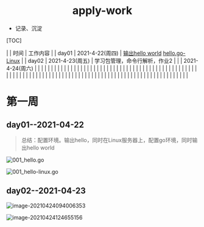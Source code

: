 <center><h1>apply-work</h1></center>

- 记录、沉淀

[TOC]



|       |      时间       |                           工作内容                           |
| day01 | 2021-4-22(周四) | [输出hello world](https://github.com/nateshao/apply-work/blob/main/upload/001_hello.go.png)   [hello.go-Linux](https://github.com/nateshao/apply-work/blob/main/upload/001_hello-linux.go.png) |
| day02 | 2021-4-23(周五) |                学习包管理，命令行解析，作业2                 |
|       | 2021-4-24(周六) |                                                              |
|       |                 |                                                              |
|       |                 |                                                              |
|       |                 |                                                              |
|       |                 |                                                              |
|       |                 |                                                              |
|       |                 |                                                              |
|       |                 |                                                              |
|       |                 |                                                              |
|       |                 |                                                              |
|       |                 |                                                              |
|       |                 |                                                              |
|       |                 |                                                              |
|       |                 |                                                              |
|       |                 |                                                              |
|       |                 |                                                              |
|       |                 |                                                              |
|       |                 |                                                              |
|       |                 |                                                              |
|       |                 |                                                              |
|       |                 |                                                              |
|       |                 |                                                              |
|       |                 |                                                              |
|       |                 |                                                              |
|       |                 |                                                              |
|       |                 |                                                              |
|       |                 |                                                              |

# 第一周

## day01--2021-04-22

> 总结：配置环境。输出hello，同时在Linux服务器上，配置go环境，同时输出hello world

![001_hello.go](https://nateshao-blog.oss-cn-shenzhen.aliyuncs.com/img/image-20210422231117678.png)

![001_hello-linux.go](https://nateshao-blog.oss-cn-shenzhen.aliyuncs.com/img/image-20210423001738446.png)

## day02--2021-04-23

![image-20210424094006353](https://nateshao-blog.oss-cn-shenzhen.aliyuncs.com/img/image-20210424094006353.png)

![image-20210424124655156](https://nateshao-blog.oss-cn-shenzhen.aliyuncs.com/img/image-20210424124655156.png)